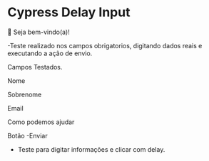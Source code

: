 # Cypress Delay Input

👋 Seja bem-vindo(a)!

-Teste realizado nos campos obrigatorios, digitando dados reais e executando a ação de envio.

Campos Testados.

Nome

Sobrenome

Email

Como podemos ajudar

Botão -Enviar

- Teste para digitar informações e clicar com delay.
